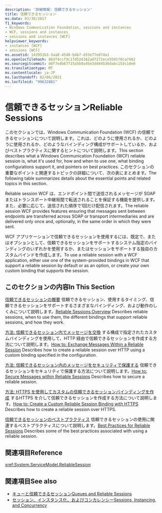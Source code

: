 ```yaml
---
description: '詳細情報: 信頼できるセッション'
title: 信頼できるセッション
ms.date: 03/30/2017
f1_keywords:
- Windows Communication Foundation, sessions and instances
- WCF, sessions and instances
- sessions and instances [WCF]
helpviewer_keywords:
- instances [WCF]
- sessions [WCF]
ms.assetid: 143951b3-3aa0-4540-b4b7-d33e77e874a1
ms.openlocfilehash: 86df4ccf9c1fd52d162ad7272ece5591f0ca7482
ms.sourcegitcommit: ddf7edb67715a5b9a45e3dd44536dabc153c1de0
ms.translationtype: MT
ms.contentlocale: ja-JP
ms.lasthandoff: 02/06/2021
ms.locfileid: "99632881"
---
```

# <a name="reliable-sessions"></a><span data-ttu-id="f39cf-103">信頼できるセッション</span><span class="sxs-lookup"><span data-stu-id="f39cf-103">Reliable Sessions</span></span>

<span data-ttu-id="f39cf-104">このセクションでは、Windows Communication Foundation (WCF) の信頼できるセッションについて説明します。これは、どのように使用されるか、どのように使用されるか、どのようなバインディング構成がサポートしているか、およびベストプラクティスに関するヒントについて説明します。</span><span class="sxs-lookup"><span data-stu-id="f39cf-104">This section describes what a Windows Communication Foundation (WCF) reliable session is, what it's used for, how and when to use one, what binding configurations support it, and pointers on best practices.</span></span> <span data-ttu-id="f39cf-105">このセクションの重要なポイントと関連するトピックの詳細について、次の表にまとめます。</span><span class="sxs-lookup"><span data-stu-id="f39cf-105">The following table summarizes details about the essential points and related topics in this section.</span></span>

<span data-ttu-id="f39cf-106">Reliable session WCF は、エンドポイント間で送信されるメッセージが SOAP またはトランスポート中継局間で転送されることを保証する機能を提供します。また、必要に応じて、送信された順序で1回だけ配信されます。</span><span class="sxs-lookup"><span data-stu-id="f39cf-106">The reliable session WCF provides features ensuring that messages sent between endpoints are transferred across SOAP or transport intermediaries and are delivered only once and, optionally, in the same order in which they were sent.</span></span>

<span data-ttu-id="f39cf-107">WCF アプリケーションで信頼できるセッションを使用するには、既定で、またはオプションとして、信頼できるセッションをサポートするシステム指定のバインディングのいずれかを使用するか、またはセッションをサポートする独自のカスタムバインドを作成します。</span><span class="sxs-lookup"><span data-stu-id="f39cf-107">To use a reliable session with a WCF application, either use one of the system-provided bindings in WCF that support a reliable session by default or as an option, or create your own custom binding that supports the session.</span></span>

## <a name="in-this-section"></a><span data-ttu-id="f39cf-108">このセクションの内容</span><span class="sxs-lookup"><span data-stu-id="f39cf-108">In This Section</span></span>

<span data-ttu-id="f39cf-109">[信頼できるセッションの概要](reliable-sessions-overview.md) 信頼できるセッション、使用するタイミング、信頼できるセッションをサポートするさまざまなバインディング、および動作のしくみについて説明します。</span><span class="sxs-lookup"><span data-stu-id="f39cf-109">[Reliable Sessions Overview](reliable-sessions-overview.md) Describes reliable sessions, when to use them, the different bindings that support reliable sessions, and how they work.</span></span>

<span data-ttu-id="f39cf-110">[方法: 信頼できるセッション内でメッセージを交換](how-to-exchange-messages-within-a-reliable-session.md) する構成で指定されたカスタムバインディングを使用して、HTTP 経由で信頼できるセッションを作成する方法について説明します。</span><span class="sxs-lookup"><span data-stu-id="f39cf-110">[How to: Exchange Messages Within a Reliable Session](how-to-exchange-messages-within-a-reliable-session.md) Describes how to create a reliable session over HTTP using a custom binding specified in the configuration.</span></span>

<span data-ttu-id="f39cf-111">[方法: 信頼できるセッション内のメッセージをセキュリティで保護する](how-to-secure-messages-within-reliable-sessions.md) 信頼できるセッションをセキュリティで保護する方法について説明します。</span><span class="sxs-lookup"><span data-stu-id="f39cf-111">[How to: Secure Messages within Reliable Sessions](how-to-secure-messages-within-reliable-sessions.md) Describes how to secure a reliable session.</span></span>

<span data-ttu-id="f39cf-112">[方法: HTTPS を使用してカスタムの信頼できるセッションバインディングを作成](how-to-create-a-custom-reliable-session-binding-with-https.md) するHTTPS を介して信頼できるセッションを作成する方法について説明します。</span><span class="sxs-lookup"><span data-stu-id="f39cf-112">[How to: Create a Custom Reliable Session Binding with HTTPS](how-to-create-a-custom-reliable-session-binding-with-https.md) Describes how to create a reliable session over HTTPS.</span></span>

<span data-ttu-id="f39cf-113">[信頼できるセッションのベストプラクティス](best-practices-for-reliable-sessions.md) 信頼できるセッションの使用に関連するベストプラクティスについて説明します。</span><span class="sxs-lookup"><span data-stu-id="f39cf-113">[Best Practices for Reliable Sessions](best-practices-for-reliable-sessions.md) Describes some of the best practices associated with using a reliable session.</span></span>

## <a name="reference"></a><span data-ttu-id="f39cf-114">関連項目</span><span class="sxs-lookup"><span data-stu-id="f39cf-114">Reference</span></span>

<xref:System.ServiceModel.ReliableSession>

## <a name="see-also"></a><span data-ttu-id="f39cf-115">関連項目</span><span class="sxs-lookup"><span data-stu-id="f39cf-115">See also</span></span>

- [<span data-ttu-id="f39cf-116">キューと信頼できるセッション</span><span class="sxs-lookup"><span data-stu-id="f39cf-116">Queues and Reliable Sessions</span></span>](queues-and-reliable-sessions.md)
- [<span data-ttu-id="f39cf-117">セッション、インスタンス化、およびコンカレンシー</span><span class="sxs-lookup"><span data-stu-id="f39cf-117">Sessions, Instancing, and Concurrency</span></span>](sessions-instancing-and-concurrency.md)
